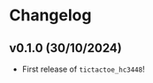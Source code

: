# Changelog

<!--next-version-placeholder-->

## v0.1.0 (30/10/2024)

- First release of `tictactoe_hc3448`!